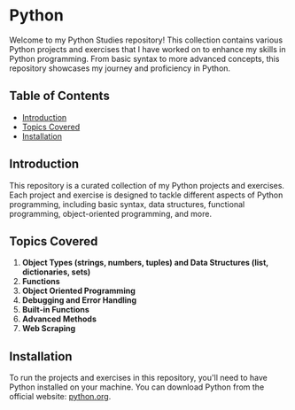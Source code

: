 # Python

Welcome to my Python Studies repository! This collection contains various Python projects and exercises that I have worked on to enhance my skills in Python programming. From basic syntax to more advanced concepts, this repository showcases my journey and proficiency in Python.

## Table of Contents
- [Introduction](#introduction)
- [Topics Covered](#topics-covered)
- [Installation](#installation)

## Introduction
This repository is a curated collection of my Python projects and exercises. Each project and exercise is designed to tackle different aspects of Python programming, including basic syntax, data structures, functional programming, object-oriented programming, and more.

## Topics Covered
1. **Object Types (strings, numbers, tuples) and Data Structures (list, dictionaries, sets)**
2. **Functions**
3. **Object Oriented Programming**
4. **Debugging and Error Handling**
5. **Built-in Functions**
6. **Advanced Methods**
7. **Web Scraping**

## Installation
To run the projects and exercises in this repository, you'll need to have Python installed on your machine. You can download Python from the official website: [python.org](https://www.python.org/).


